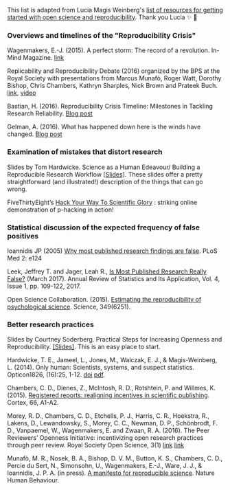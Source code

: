 This list is adapted from Lucia Magis Weinberg's [list of resources for getting started with open science and reproducibility](https://luciamagisweinberg.wordpress.com/2017/03/23/reproducibilityopen-science-resources/). Thank you Lucia :sparkles: :tada:

### Overviews and timelines of the "Reproducibility Crisis"

Wagenmakers, E.-J. (2015). A perfect storm: The record of a revolution. In-Mind Magazine. [link](http://www.in-mind.org/article/a-perfect-storm-the-record-of-a-revolution)

Replicability and Reproducibility Debate (2016) organized by the BPS at the Royal Society with presentations from Marcus Munafò, Roger Watt, Dorothy Bishop, Chris Chambers, Kathryn Sharples, Nick Brown and Prateek Buch. [link](http://www.bps.org.uk/what-we-do/bps/governance/boards-and-committees/research-board/research-board-resources/replicability-and-reproducibility-debate/replicability-and-reproducibility-debate), [video](https://www.youtube.com/watch?v=tTuZ-IEc0Eg&feature=youtu.be)

Bastian, H. (2016). Reproducibility Crisis Timeline: Milestones in Tackling Research Reliability. [Blog post](http://blogs.plos.org/absolutely-maybe/2016/12/05/reproducibility-crisis-timeline-milestones-in-tackling-research-reliability/)

Gelman, A. (2016). What has happened down here is the winds have changed. [Blog post](http://andrewgelman.com/2016/09/21/what-has-happened-down-here-is-the-winds-have-changed/) 


### Examination of mistakes that distort research

Slides by Tom Hardwicke. Science as a Human Edeavour/ Building a Reproducible Research Workflow [[Slides]](https://osf.io/rxwsp/). These slides offer a pretty straightforward (and illustrated!) description of the things that can go wrong. 

FiveThirtyEight’s [Hack Your Way To Scientific Glory](https://projects.fivethirtyeight.com/p-hacking/) : striking online demonstration of p-hacking in action!


### Statistical discussion of the expected frequency of false positives

Ioannidis JP (2005) [Why most published research findings are false](http://journals.plos.org/plosmedicine/article?id=10.1371/journal.pmed.0020124). PLoS Med 2: e124 

Leek, Jeffrey T. and Jager, Leah R., [Is Most Published Research Really False?](http://dx.doi.org/10.1146/annurev-statistics-060116-054104) (March 2017). Annual Review of Statistics and Its Application, Vol. 4, Issue 1, pp. 109-122, 2017. 

Open Science Collaboration. (2015). [Estimating the reproducibility of psychological science](https://osf.io/ezum7/). Science, 349(6251). 


### Better research practices 

Slides by Courtney Soderberg. Practical Steps for Increasing Openness and Reproducibility. [[Slides]](https://osf.io/br8d4/). This is an easy place to start.

Hardwicke, T. E., Jameel, L., Jones, M., Walczak, E. J., & Magis-Weinberg, L. (2014). Only human: Scientists, systems, and suspect statistics. Opticon1826, (16):25, 1-12. [doi](http://dx.doi.org/10.5334/opt.ch) [pdf](http://www.tomhardwicke.co.uk/docs/onlyHuman.pdf). 

Chambers, C. D., Dienes, Z., McIntosh, R. D., Rotshtein, P. and Willmes, K. (2015). [Registered reports: realigning incentives in scientific publishing](http://orca.cf.ac.uk/73305/). Cortex, 66, A1-A2. 

Morey, R. D., Chambers, C. D., Etchells, P. J., Harris, C. R., Hoekstra, R., Lakens, D., Lewandowsky, S., Morey, C. C., Newman, D. P., Schönbrodt, F. D., Vanpaemel, W., Wagenmakers, E. and Zwaan, R. A. (2016). The Peer Reviewers’ Openness Initiative: incentivizing open research practices through peer review. Royal Society Open Science, 3(1) [link](http://rsos.royalsocietypublishing.org/content/3/1/150547) [link](http://orca.cf.ac.uk/85057/)

Munafò, M. R., Nosek, B. A., Bishop, D. V. M., Button, K. S., Chambers, C. D., Percie du Sert, N., Simonsohn, U., Wagenmakers, E.-J., Ware, J. J., & Ioannidis, J. P. A. (in press). [A manifesto for reproducible science](https://www.nature.com/articles/s41562-016-0021). Nature Human Behaviour.


